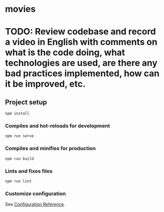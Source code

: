 # movies

# TODO: Review codebase and record a video in English with comments on what is the code doing, what technologies are used, are there any bad practices implemented, how can it be improved, etc.

## Project setup
```
npm install
```

### Compiles and hot-reloads for development
```
npm run serve
```

### Compiles and minifies for production
```
npm run build
```

### Lints and fixes files
```
npm run lint
```

### Customize configuration
See [Configuration Reference](https://cli.vuejs.org/config/).
